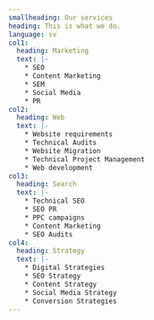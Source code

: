 ```yaml
---
smallheading: Our services
heading: This is what we do.
language: sv
col1:
  heading: Marketing
  text: |-
    * SEO
    * Content Marketing
    * SEM
    * Social Media
    * PR
col2:
  heading: Web
  text: |-
    * Website requirements 
    * Technical Audits
    * Website Migration
    * Technical Project Management
    * Web development
col3:
  heading: Search
  text: |-
    * Technical SEO 
    * SEO PR
    * PPC campaigns
    * Content Marketing 
    * SEO Audits
col4:
  heading: Strategy
  text: |-
    * Digital Strategies
    * SEO Strategy
    * Content Strategy
    * Social Media Strategy
    * Conversion Strategies
---
```

